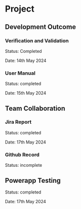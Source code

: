 # Project

## Development Outcome

### Verification and Validation
Status: Completed

Date: 14th May 2024

### User Manual
Status: completed

Date: 15th May 2024 

## Team Collaboration

### Jira Report
Status: completed

Date: 17th May 2024

### Github Record
Status: incomplete



## Powerapp Testing
Status: completed

Date: 17th May 2024


